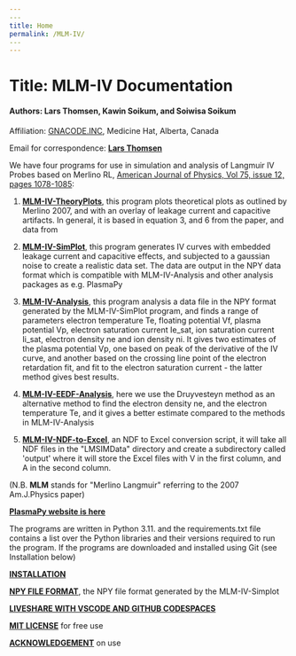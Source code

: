 ```yaml
---
​---
title: Home
permalink: /MLM-IV/
​---
---
```


# Title: MLM-IV Documentation

#### Authors: Lars Thomsen, Kawin Soikum, and Soiwisa Soikum

Affiliation: [GNACODE.INC](www.gnacode.com), Medicine Hat, Alberta, Canada

Email for correspondence: [**Lars Thomsen**](mailto:lt@gnacode.com)

We have four programs for use in simulation and analysis of Langmuir IV Probes based on Merlino RL, [American Journal of Physics, Vol 75, issue 12, pages 1078-1085](https://pubs.aip.org/aapt/ajp/article-abstract/75/12/1078/899100/Understanding-Langmuir-probe-current-voltage?redirectedFrom=fulltext):

1. [**MLM-IV-TheoryPlots**](MLM-IV-TheoryPlots.md), this program plots theoretical plots as outlined by Merlino 2007, and with an overlay of leakage current and capacitive artifacts. In general, it is based in equation 3, and 6 from the paper, and data from 

   

2. [**MLM-IV-SimPlot**](MLM-IV-SimPlot.md), this program generates IV curves with embedded leakage current and capacitive effects, and subjected to a gaussian noise to create a realistic data set. The data are output in the NPY data format which is compatible with MLM-IV-Analysis and other analysis packages as e.g. PlasmaPy

   

3. [**MLM-IV-Analysis**](MLM-IV-Analysis.md), this program analysis a data file in the NPY format generated by the MLM-IV-SimPlot program, and finds a range of parameters electron temperature Te, floating potential Vf, plasma potential Vp, electron saturation current Ie_sat, ion saturation current Ii_sat, electron density ne and ion density ni. It gives two estimates of the plasma potential Vp, one based on peak of the derivative of the IV curve, and another based on the crossing line point of the electron retardation fit, and fit to the electron saturation current - the latter method gives best results. 

   

4. [**MLM-IV-EEDF-Analysis**](MLM-IV-EEDF-Analysis.md), here we use the Druyvesteyn method as an alternative method to find the electron density ne, and the electron temperature Te, and it gives a better estimate compared to the methods in MLM-IV-Analysis 

5. [**MLM-IV-NDF-to-Excel**](MLM-IV-NDF-to-Excel.md), an NDF to Excel conversion script, it will take all NDF files in the "LMSIMData" directory and create a subdirectory called 'output' where it will store the Excel files with V in the first column, and A in the second column. 

(N.B. **MLM** stands for "Merlino Langmuir" referring to the 2007 Am.J.Physics paper)

[**PlasmaPy website is here**](https://www.plasmapy.org/)

 The programs are written in Python 3.11. and the requirements.txt file contains a list over the Python libraries and their versions required to run the program. If the programs are downloaded and installed using Git (see Installation below)

[**INSTALLATION**](Installation.md)

[**NPY FILE FORMAT**](NPY-Data-Format.md), the NPY file format generated by the MLM-IV-Simplot 

[**LIVESHARE WITH VSCODE AND GITHUB CODESPACES**](LiveShare.md)

[**MIT LICENSE**](MIT-license.md) for free use

[**ACKNOWLEDGEMENT**](Acknowledgement.md) on use





